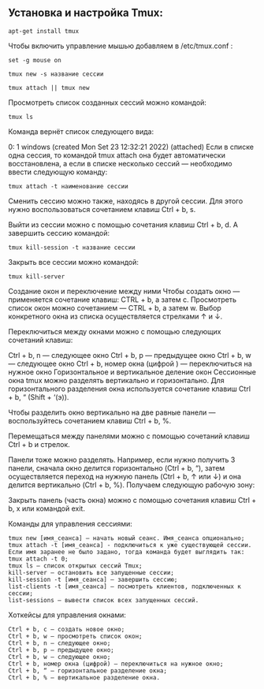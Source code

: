 
## Установка и настройка Tmux:
```
apt-get install tmux
```

Чтобы включить управление мышью добавляем в /etc/tmux.conf :
```
set -g mouse on
```
```
tmux new -s название сессии
```
``` 
tmux attach || tmux new
```

Просмотреть список созданных сессий можно командой:
```
tmux ls
```
Команда вернёт список следующего вида:

0: 1 windows (created Mon Set 23 12:32:21 2022) (attached)
Если в списке одна сессия, то командой tmux attach она будет автоматически восстановлена, а если в списке несколько сессий 
— необходимо ввести следующую команду:
```
tmux attach -t наименование сессии
```

Сменить сессию можно также, находясь в другой сессии. Для этого нужно воспользоваться сочетанием клавиш Ctrl + b, s.


Выйти из сессии можно с помощью сочетания клавиш Ctrl + b, d. А завершить сессию командой:
```
tmux kill-session -t название сессии
```
Закрыть все сессии можно командой:
```
tmux kill-server
```
Создание окон и переключение между ними
Чтобы создать окно — применяется сочетание клавиш: CTRL + b, а затем c. 
Просмотреть список окон можно сочетанием — CTRL + b, а затем w. 
Выбор конкретного окна из списка осуществляется стрелками ↑ и ↓.

Переключиться между окнами можно с помощью следующих сочетаний клавиш:

Ctrl + b, n — следующее окно
Ctrl + b, p — предыдущее окно
Ctrl + b, w — следующее окно
Ctrl + b, номер окна (цифрой ) — переключиться на нужное окно
Горизонтальное и вертикальное деление окон
Сессионные окна tmux можно разделять вертикально и горизонтально. 
Для горизонтального разделения окна используется сочетание клавиш Ctrl + b, “ (Shift + ‘(э)).


Чтобы разделить окно вертикально на две равные панели — воспользуйтесь сочетанием клавиш Ctrl + b, %.


Перемещаться между панелями можно с помощью сочетаний клавиш Ctrl + b и стрелок.

Панели тоже можно разделять. 
Например, если нужно получить 3 панели, сначала окно делится горизонтально (Ctrl + b, “), 
затем осуществляется переход на нужную панель (Ctrl + b, ↑ или ↓) и она делится вертикально (Ctrl + b, %). 
Получаем следующую рабочую зону:


Закрыть панель (часть окна) можно с помощью сочетания клавиш Ctrl + b, x или командой exit.

Команды для управления сессиями:

    tmux new [имя_сеанса] — начать новый сеанс. Имя_сеанса опционально;
    tmux attach -t [имя_сеанса] - подключиться к уже существующей сессии. 
    Если имя заранее не было задано, тогда команда будет выглядить так: 
    tmux attach -t 0;
    tmux ls — список открытых сессий Tmux;
    kill-server — остановить все запущенные сессии;
    kill-session -t [имя_сеанса] — завершить сессию;
    list-clients -t [имя_сеанса] — посмотреть клиентов, подключенных к сессии;
    list-sessions — вывести список всех запущенных сессий.
    
Хоткейсы для управления окнами:

    Ctrl + b, c — создать новое окно;
    Ctrl + b, w — просмотреть список окон;
    Ctrl + b, n — следующее окно;
    Ctrl + b, p — предыдущее окно;
    Ctrl + b, w — следующее окно;
    Ctrl + b, номер окна (цифрой) — переключиться на нужное окно;
    Ctrl + b, “ — горизонтальное разделение окна;
    Ctrl + b, % — вертикальное разделение окна.

